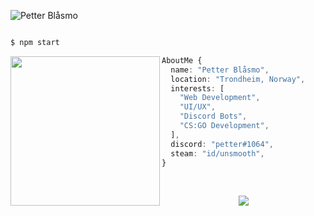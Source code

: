![Petter Blåsmo](https://media.licdn.com/dms/image/C4D16AQGjJnu-C3mZIA/profile-displaybackgroundimage-shrink_350_1400/0/1661345206902?e=1683158400&v=beta&t=GDBNcSaSPhB9AMaVuY8qK_MPXhNR4sdenZpn6k_CkiY)

<p align="center">
  <img src="https://komarev.com/ghpvc/?username=petterblaasmo" alt="" />
</p>

```php
$ npm start
```

<img align="left" src="https://cdn.discordapp.com/attachments/909697848831004734/1082796194859864114/github.jpg" alt="" height="239" /> 

```ts
AboutMe {
  name: "Petter Blåsmo",
  location: "Trondheim, Norway",
  interests: [
    "Web Development",
    "UI/UX",
    "Discord Bots",
    "CS:GO Development",
  ],
  discord: "petter#1064",
  steam: "id/unsmooth",
}
```

<br />

<p align="center">
  <a href="https://skillicons.dev">
    <img src="https://skillicons.dev/icons?i=ts,js,nodejs,react,express,mongodb,discord,bots,sass,python,arduino&coding=cute" />
  </a>
</p>

<p align="center" height="300">
  <img src="https://spotify-github-profile.vercel.app/api/view?uid=pf3t2e8kqeudc7kd6atzlbp0y&cover_image=true&theme=natemoo-re&show_offline=true&background_color=121212&interchange=true&bar_color=53b14f&bar_color_cover=false" alt="" />
</p>
